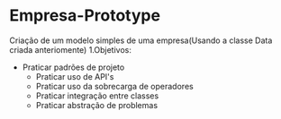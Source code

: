 # Empresa-Prototype
Criação de um modelo simples de uma empresa(Usando a classe Data criada anteriomente)
1.Objetivos:
 - Praticar padrões de projeto
   - Praticar uso de API's
    - Praticar uso da sobrecarga de operadores
     - Praticar integração entre classes
      - Praticar abstração de problemas
